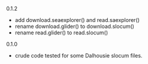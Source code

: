 0.1.2
* add download.seaexplorer() and read.saexplorer()
* rename download.glider() to download.slocum()
* rename read.glider() to read.slocum()

0.1.0
* crude code tested for some Dalhousie slocum files.
